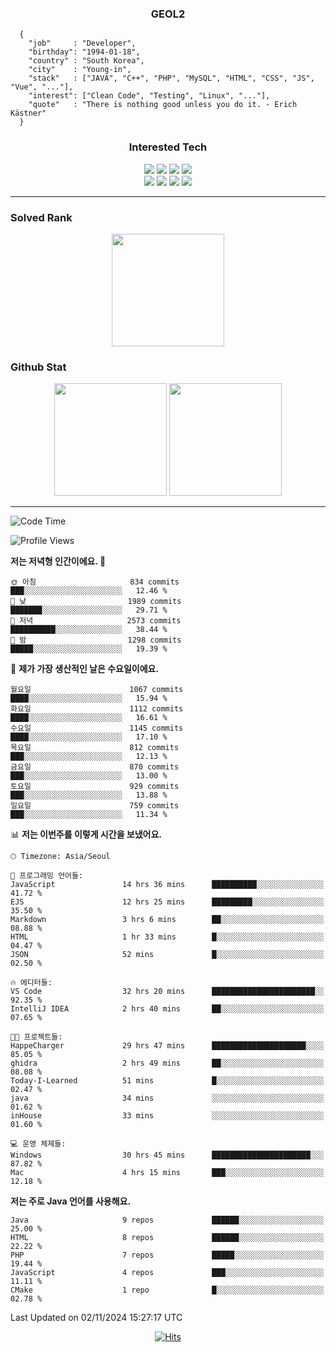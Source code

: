 <div align="center">

  ### GEOL2
</div>

```
  {
    "job"     : "Developer",
    "birthday": "1994-01-18",
    "country" : "South Korea",
    "city"    : "Young-in",
    "stack"   : ["JAVA", "C++", "PHP", "MySQL", "HTML", "CSS", "JS", "Vue", "..."],
    "interest": ["Clean Code", "Testing", "Linux", "..."], 
    "quote"   : "There is nothing good unless you do it. - Erich Kästner"
  }
  ```
  
<div align="center">
  
  ### Interested Tech
  
  <img src="https://img.shields.io/badge/CodeIgniter4-E34F26?style=flat-square&logo=codeigniter&logoColor=white">
    <img src="https://img.shields.io/badge/Laravel-F05340?style=flat-square&logo=Laravel&logoColor=white">
  <img src="https://img.shields.io/badge/SpringBoot-6DB33F?style=flat-square&logo=SpringBoot&logoColor=white">
  <img src="https://img.shields.io/badge/Express-000000?style=flat-square&logo=Express&logoColor=white">
  <br>
  <img src="https://img.shields.io/badge/Three.js-000000?style=flat-square&logo=Three.js&logoColor=white">
  <img src="https://img.shields.io/badge/JavaScript-F7DF1E?style=flat-square&logo=JavaScript&logoColor=black">
  <img src="https://img.shields.io/badge/TypeScript-007acc?style=flat-square&logo=TypeScript&logoColor=black">
  <img src="https://img.shields.io/badge/MySQL-4479A1?style=flat-square&logo=mysql&logoColor=white"><br>

</div>

------------

  ### Solved Rank
  
  <div align="center">
    <img height="180em" src="https://mazassumnida.wtf/api/v2/generate_badge?boj=geol2">
  </div>
  
  ### Github Stat 
  <div align="center">
    <img height="180em" src="https://github-readme-stats-git-masterrstaa-rickstaa.vercel.app/api?username=geol2&show_icons=true&theme=dark">
    <img height="180em" src="https://github-readme-stats-git-masterrstaa-rickstaa.vercel.app/api/top-langs/?username=geol2&show_icons=true&hide=css,scss,html&layout=compact&theme=dark&count_private=true&langs_count=8">
  </div>
  
------------

<!--START_SECTION:waka-->
![Code Time](http://img.shields.io/badge/Code%20Time-3%2C375%20hrs%2027%20mins-blue)

![Profile Views](http://img.shields.io/badge/Profile%20Views-11-blue)

**저는 저녁형 인간이에요. 🦉** 

```text
🌞 아침                     834 commits         ███░░░░░░░░░░░░░░░░░░░░░░   12.46 % 
🌆 낮　                     1989 commits        ███████░░░░░░░░░░░░░░░░░░   29.71 % 
🌃 저녁                     2573 commits        ██████████░░░░░░░░░░░░░░░   38.44 % 
🌙 밤　                     1298 commits        █████░░░░░░░░░░░░░░░░░░░░   19.39 % 
```
📅 **제가 가장 생산적인 날은 수요일이에요.** 

```text
월요일                      1067 commits        ████░░░░░░░░░░░░░░░░░░░░░   15.94 % 
화요일                      1112 commits        ████░░░░░░░░░░░░░░░░░░░░░   16.61 % 
수요일                      1145 commits        ████░░░░░░░░░░░░░░░░░░░░░   17.10 % 
목요일                      812 commits         ███░░░░░░░░░░░░░░░░░░░░░░   12.13 % 
금요일                      870 commits         ███░░░░░░░░░░░░░░░░░░░░░░   13.00 % 
토요일                      929 commits         ███░░░░░░░░░░░░░░░░░░░░░░   13.88 % 
일요일                      759 commits         ███░░░░░░░░░░░░░░░░░░░░░░   11.34 % 
```


📊 **저는 이번주를 이렇게 시간을 보냈어요.** 

```text
🕑︎ Timezone: Asia/Seoul

💬 프로그래밍 언어들: 
JavaScript               14 hrs 36 mins      ██████████░░░░░░░░░░░░░░░   41.72 % 
EJS                      12 hrs 25 mins      █████████░░░░░░░░░░░░░░░░   35.50 % 
Markdown                 3 hrs 6 mins        ██░░░░░░░░░░░░░░░░░░░░░░░   08.88 % 
HTML                     1 hr 33 mins        █░░░░░░░░░░░░░░░░░░░░░░░░   04.47 % 
JSON                     52 mins             █░░░░░░░░░░░░░░░░░░░░░░░░   02.50 % 

🔥 에디터들: 
VS Code                  32 hrs 20 mins      ███████████████████████░░   92.35 % 
IntelliJ IDEA            2 hrs 40 mins       ██░░░░░░░░░░░░░░░░░░░░░░░   07.65 % 

🐱‍💻 프로젝트들: 
HappeCharger             29 hrs 47 mins      █████████████████████░░░░   85.05 % 
ghidra                   2 hrs 49 mins       ██░░░░░░░░░░░░░░░░░░░░░░░   08.08 % 
Today-I-Learned          51 mins             █░░░░░░░░░░░░░░░░░░░░░░░░   02.47 % 
java                     34 mins             ░░░░░░░░░░░░░░░░░░░░░░░░░   01.62 % 
inHouse                  33 mins             ░░░░░░░░░░░░░░░░░░░░░░░░░   01.60 % 

💻 운영 체제들: 
Windows                  30 hrs 45 mins      ██████████████████████░░░   87.82 % 
Mac                      4 hrs 15 mins       ███░░░░░░░░░░░░░░░░░░░░░░   12.18 % 
```

**저는 주로 Java 언어를 사용해요.** 

```text
Java                     9 repos             ██████░░░░░░░░░░░░░░░░░░░   25.00 % 
HTML                     8 repos             ██████░░░░░░░░░░░░░░░░░░░   22.22 % 
PHP                      7 repos             █████░░░░░░░░░░░░░░░░░░░░   19.44 % 
JavaScript               4 repos             ███░░░░░░░░░░░░░░░░░░░░░░   11.11 % 
CMake                    1 repo              █░░░░░░░░░░░░░░░░░░░░░░░░   02.78 % 
```




 Last Updated on 02/11/2024 15:27:17 UTC
<!--END_SECTION:waka-->

<div align="center">
  
  [![Hits](https://hits.seeyoufarm.com/api/count/incr/badge.svg?url=https%3A%2F%2Fgithub.com%2Fgeol2&count_bg=%2379C83D&title_bg=%23555555&icon=myspace.svg&icon_color=%23E7E7E7&title=hits&edge_flat=false)](https://hits.seeyoufarm.com)
  
</div>

<!--
**Geol2/Geol2** is a ✨ _special_ ✨ repository because its `README.md` (this file) appears on your GitHub profile.

Here are some ideas to get you started:
- 🔭 I’m currently working on ...
- 🌱 I’m currently learning ...
- 👯 I’m looking to collaborate on ...
- 🤔 I’m looking for help with ...
- 💬 Ask me about ...
- 📫 How to reach me: ...
- 😄 Pronouns: ...
- ⚡ Fun fact: ...
-->
